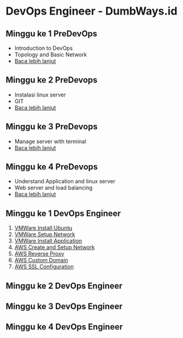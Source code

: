# DevOps Engineer - DumbWays.id

## Minggu ke 1 PreDevOps
- Introduction to DevOps
- Topology and Basic Network
- [Baca lebih lanjut](week-1/README.md)

## Minggu ke 2 PreDevops
- Instalasi linux server
- GIT
- [Baca lebih lanjut](week-2/README.md)

## Minggu ke 3 PreDevops
- Manage server with terminal
- [Baca lebih lanjut](week-3/README.md)

## Minggu ke 4 PreDevops
- Understand Application and linux server
- Web server and load balancing
- [Baca lebih lanjut](week-4/README.md)

## Minggu ke 1 DevOps Engineer
1. [VMWare Install Ubuntu](https://github.com/rifaicham/dumbways-report/blob/main/BOOTCAMP-DEVOPS/week1/VMWare-Install-Ubuntu-Server.md)
2. [VMWare Setup Network](https://github.com/rifaicham/dumbways-report/blob/main/BOOTCAMP-DEVOPS/week1/VMWare-Setup-Network.md)
3. [VMWare Install Application](https://github.com/rifaicham/dumbways-report/blob/main/BOOTCAMP-DEVOPS/week1/VMWare-Install-Application.md)
4. [AWS Create and Setup Network](https://github.com/rifaicham/dumbways-report/blob/main/BOOTCAMP-DEVOPS/week1/Aws-Create-and-Setup-Network.md)
5. [AWS Reverse Proxy](https://github.com/rifaicham/dumbways-report/blob/main/BOOTCAMP-DEVOPS/week1/AWS-Reverse-Proxy.md)
6. [AWS Custom Domain](https://github.com/rifaicham/dumbways-report/blob/main/BOOTCAMP-DEVOPS/week1/AWS-Custom-Domain.md)
7. [AWS SSL Configuration](https://github.com/rifaicham/dumbways-report/blob/main/BOOTCAMP-DEVOPS/week1/AWS-SSL-Configuration.md)

## Minggu ke 2 DevOps Engineer

## Minggu ke 3 DevOps Engineer
## Minggu ke 4 DevOps Engineer
